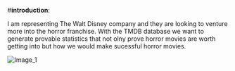 #**introduction**: 

I am representing The Walt Disney company and they are looking to venture more into the horror franchise. With the TMDB database we want to generate provable statistics that not olny prove horror movies are worth getting into but how we would make sucessful horror movies. 

![Image_1]([https://github.com/user-attachments/assets/c769509d-de97-4d6e-8d8b-b69f1edc893f](https://marydrover.com/wp-content/uploads/2020/10/nightmare.jpg?w=1000))

